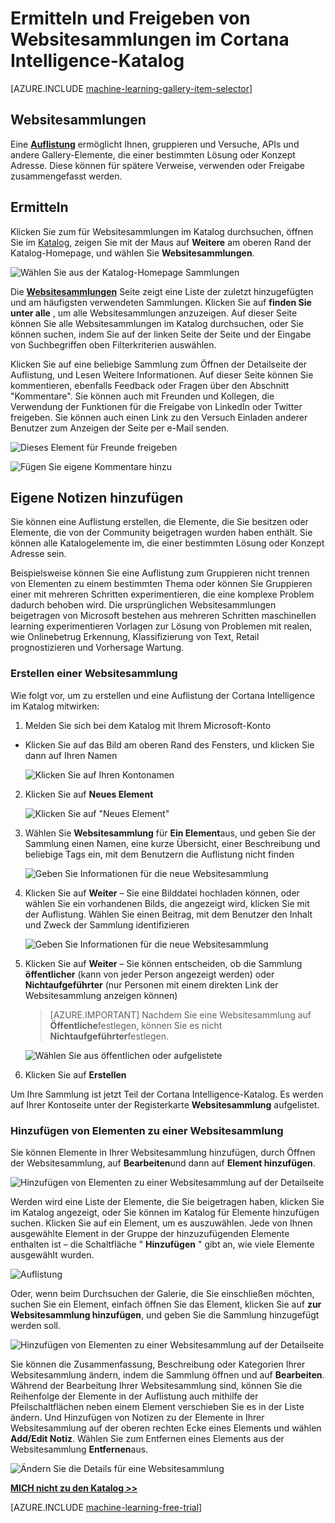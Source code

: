 <properties
    pageTitle="Cortana Intelligence Gallery-Sammlungen | Microsoft Azure"
    description="Ermitteln und Websitesammlungen im Katalog Intelligence Cortana freigeben."
    services="machine-learning"
    documentationCenter=""
    authors="garyericson"
    manager="jhubbard"
    editor="cgronlun"/>

<tags
    ms.service="machine-learning"
    ms.workload="data-services"
    ms.tgt_pltfrm="na"
    ms.devlang="na"
    ms.topic="article"
    ms.date="10/13/2016"
    ms.author="roopalik;garye"/>


# <a name="discover-and-share-collections-in-the-cortana-intelligence-gallery"></a>Ermitteln und Freigeben von Websitesammlungen im Cortana Intelligence-Katalog

[AZURE.INCLUDE [machine-learning-gallery-item-selector](../../includes/machine-learning-gallery-item-selector.md)]

## <a name="collections"></a>Websitesammlungen

Eine **[Auflistung](https://gallery.cortanaintelligence.com/collections)** ermöglicht Ihnen, gruppieren und Versuche, APIs und andere Gallery-Elemente, die einer bestimmten Lösung oder Konzept Adresse. Diese können für spätere Verweise, verwenden oder Freigabe zusammengefasst werden.

## <a name="discover"></a>Ermitteln

Klicken Sie zum für Websitesammlungen im Katalog durchsuchen, öffnen Sie im [Katalog](http://gallery.cortanaintelligence.com), zeigen Sie mit der Maus auf **Weitere** am oberen Rand der Katalog-Homepage, und wählen Sie **Websitesammlungen**.

![Wählen Sie aus der Katalog-Homepage Sammlungen](media/machine-learning-gallery-collections/select-collections-in-gallery.png)

 Die **[Websitesammlungen](https://gallery.cortanaintelligence.com/collections)** 
 Seite zeigt eine Liste der zuletzt hinzugefügten und am häufigsten verwendeten Sammlungen.
Klicken Sie auf **finden Sie unter alle** , um alle Websitesammlungen anzuzeigen.
Auf dieser Seite können Sie alle Websitesammlungen im Katalog durchsuchen, oder Sie können suchen, indem Sie auf der linken Seite der Seite und der Eingabe von Suchbegriffen oben Filterkriterien auswählen.

 Klicken Sie auf eine beliebige Sammlung zum Öffnen der Detailseite der Auflistung, und Lesen Weitere Informationen.
Auf dieser Seite können Sie kommentieren, ebenfalls Feedback oder Fragen über den Abschnitt "Kommentare". Sie können auch mit Freunden und Kollegen, die Verwendung der Funktionen für die Freigabe von LinkedIn oder Twitter freigeben. Sie können auch einen Link zu den Versuch Einladen anderer Benutzer zum Anzeigen der Seite per e-Mail senden.

![Dieses Element für Freunde freigeben](media\machine-learning-gallery-how-to-use-contribute-publish\share-links.png)

![Fügen Sie eigene Kommentare hinzu](media\machine-learning-gallery-how-to-use-contribute-publish\comments.png)


## <a name="contribute"></a>Eigene Notizen hinzufügen

Sie können eine Auflistung erstellen, die Elemente, die Sie besitzen oder Elemente, die von der Community beigetragen wurden haben enthält. Sie können alle Katalogelemente im, die einer bestimmten Lösung oder Konzept Adresse sein.

Beispielsweise können Sie eine Auflistung zum Gruppieren nicht trennen von Elementen zu einem bestimmten Thema oder können Sie Gruppieren einer mit mehreren Schritten experimentieren, die eine komplexe Problem dadurch behoben wird.
Die ursprünglichen Websitesammlungen beigetragen von Microsoft bestehen aus mehreren Schritten maschinellen learning experimentieren Vorlagen zur Lösung von Problemen mit realen, wie Onlinebetrug Erkennung, Klassifizierung von Text, Retail prognostizieren und Vorhersage Wartung.

### <a name="create-a-collection"></a>Erstellen einer Websitesammlung

Wie folgt vor, um zu erstellen und eine Auflistung der Cortana Intelligence im Katalog mitwirken:

1. Melden Sie sich bei dem Katalog mit Ihrem Microsoft-Konto

- Klicken Sie auf das Bild am oberen Rand des Fensters, und klicken Sie dann auf Ihren Namen

    ![Klicken Sie auf Ihren Kontonamen](media\machine-learning-gallery-collections\click-account-name.png)

2. Klicken Sie auf **Neues Element**

    ![Klicken Sie auf "Neues Element"](media\machine-learning-gallery-collections\click-new-item.png)

3. Wählen Sie **Websitesammlung** für **Ein Element**aus, und geben Sie der Sammlung einen Namen, eine kurze Übersicht, einer Beschreibung und beliebige Tags ein, mit dem Benutzern die Auflistung nicht finden

    ![Geben Sie Informationen für die neue Websitesammlung](media\machine-learning-gallery-collections\create-collection-page-1.png)

4. Klicken Sie auf **Weiter** – Sie eine Bilddatei hochladen können, oder wählen Sie ein vorhandenen Bilds, die angezeigt wird, klicken Sie mit der Auflistung. Wählen Sie einen Beitrag, mit dem Benutzer den Inhalt und Zweck der Sammlung identifizieren

    ![Geben Sie Informationen für die neue Websitesammlung](media\machine-learning-gallery-collections\create-collection-page-2.png)

5. Klicken Sie auf **Weiter** – Sie können entscheiden, ob die Sammlung **öffentlicher** (kann von jeder Person angezeigt werden) oder **Nichtaufgeführter** (nur Personen mit einem direkten Link der Websitesammlung anzeigen können)

    > [AZURE.IMPORTANT] Nachdem Sie eine Websitesammlung auf **Öffentliche**festlegen, können Sie es nicht **Nichtaufgeführter**festlegen.

    ![Wählen Sie aus öffentlichen oder aufgelistete](media\machine-learning-gallery-collections\create-collection-page-3.png)

6. Klicken Sie auf **Erstellen**

Um Ihre Sammlung ist jetzt Teil der Cortana Intelligence-Katalog. Es werden auf Ihrer Kontoseite unter der Registerkarte **Websitesammlung** aufgelistet.

### <a name="add-items-to-a-collection"></a>Hinzufügen von Elementen zu einer Websitesammlung

Sie können Elemente in Ihrer Websitesammlung hinzufügen, durch Öffnen der Websitesammlung, auf **Bearbeiten**und dann auf **Element hinzufügen**.

![Hinzufügen von Elementen zu einer Websitesammlung auf der Detailseite](media\machine-learning-gallery-collections\add-to-collection-from-details-page.png)

Werden wird eine Liste der Elemente, die Sie beigetragen haben, klicken Sie im Katalog angezeigt, oder Sie können im Katalog für Elemente hinzufügen suchen. Klicken Sie auf ein Element, um es auszuwählen. Jede von Ihnen ausgewählte Element in der Gruppe der hinzuzufügenden Elemente enthalten ist – die Schaltfläche " **Hinzufügen** " gibt an, wie viele Elemente ausgewählt wurden.

![Auflistung](media\machine-learning-gallery-collections\add-to-collection.png)

Oder, wenn beim Durchsuchen der Galerie, die Sie einschließen möchten, suchen Sie ein Element, einfach öffnen Sie das Element, klicken Sie auf **zur Websitesammlung hinzufügen**, und geben Sie die Sammlung hinzugefügt werden soll.

![Hinzufügen von Elementen zu einer Websitesammlung auf der Detailseite](media\machine-learning-gallery-collections\add-to-collection-from-item-details.png)

Sie können die Zusammenfassung, Beschreibung oder Kategorien Ihrer Websitesammlung ändern, indem die Sammlung öffnen und auf **Bearbeiten**.
Während der Bearbeitung Ihrer Websitesammlung sind, können Sie die Reihenfolge der Elemente in der Auflistung auch mithilfe der Pfeilschaltflächen neben einem Element verschieben Sie es in der Liste ändern. Und Hinzufügen von Notizen zu der Elemente in Ihrer Websitesammlung auf der oberen rechten Ecke eines Elements und wählen **Add/Edit Notiz**. Wählen Sie zum Entfernen eines Elements aus der Websitesammlung **Entfernen**aus.

![Ändern Sie die Details für eine Websitesammlung](media\machine-learning-gallery-collections\change-collection-details.png)


**[MICH nicht zu den Katalog >>](http://gallery.cortanaintelligence.com)**

[AZURE.INCLUDE [machine-learning-free-trial](../../includes/machine-learning-free-trial.md)]
